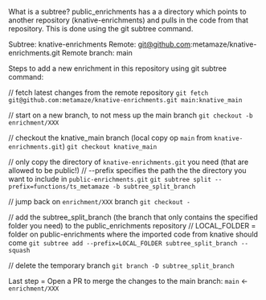 What is a subtree? public_enrichments has a a directory which points to another repository (knative-enrichments) and pulls in the code from that repository. This is done using the git subtree command.

Subtree: knative-enrichments
Remote: git@github.com:metamaze/knative-enrichments.git
Remote branch: main

Steps to add a new enrichment in this repository using git subtree command:

// fetch latest changes from the remote repository
`git fetch git@github.com:metamaze/knative-enrichments.git main:knative_main`

// start on a new branch, to not mess up the main branch
`git checkout -b enrichment/XXX`

// checkout the knative_main branch (local copy op `main` from `knative-enrichments.git`)
`git checkout knative_main`

// only copy the directory of `knative-enrichments.git` you need (that are allowed to be public!)
// --prefix specifies the path the the directory you want to include in `public-enrichments.git`
`git subtree split --prefix=functions/ts_metamaze -b subtree_split_branch`

// jump back on `enrichment/XXX` branch
`git checkout -`

// add the subtree_split_branch (the branch that only contains the specified folder you need) to the public_enrichments repository
// LOCAL_FOLDER = folder on public-enrichments where the imported code from knative should come
`git subtree add --prefix=LOCAL_FOLDER subtree_split_branch --squash`

// delete the temporary branch
`git branch -D subtree_split_branch`

Last step = Open a PR to merge the changes to the main branch: `main` <- `enrichment/XXX`
